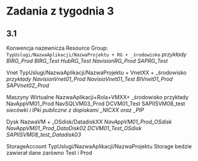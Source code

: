 # Zadania z tygodnia 3

## 3.1

Konwencja nazewnicza
Resource Group:
	```TypUslugi/NazwaAplikacji/NazwaProjektu + RG + _środowisko```
	*przykłady  BIRG_Prod  BIRG_Test HubRG_Test  NavisionRG_Prod SAPRG_Test*

Vnet
	TypUslugi/NazwaAplikacji/NazwaProjektu + VnetXX + _środowisko
	*przykłady NavisionVnet01_Prod NavisioVnet01_Test BIVnet01_Prod	SAPVnet02_Prod*

Maszyny Wirtualne
	NazwaAplikacji+Rola+VMXX+ _środowisko
	przykłady NavAppVM01_Prod NavSQLVM03_Prod DCVM01_Test SAPIISVM08_test
	*siecówki i IPki publiczne z dopiskami _NICXX oraz _PIP*

Dysk
	NazwaVM + _OSdisk/DatadiskXX
	*NavAppVM01_Prod_OSdisk NavAppVM01_Prod_DataDisk02 DCVM01_Test_OSdisk SAPIISVM08_test_Datadisk03*

StorageAccount
	TypUslugi/NazwaAplikacji/NazwaProjektu
	Storage bedzie zawierał dane zarówno Test i Prod
